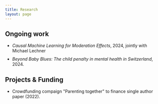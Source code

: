 ```yaml
---
title: Research
layout: page
---
```


<style>
    ul li { margin-bottom: 10px; }
</style>

<h2>Ongoing work</h2>

<ul>
	<li><i>Causal Machine Learning for Moderation Effects</i>, 
		2024, jointly with Michael Lechner</li>
	<li><i>Beyond Baby Blues: The child penalty in mental health in Switzerland</i>, 2024. </li>
</ul>

<h2>Projects & Funding</h2>

<ul>
	<li>Crowdfunding compaign "Parenting together" to finance single author paper (2022).</li>
</ul>
